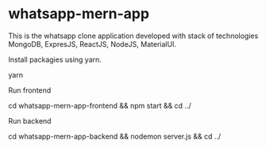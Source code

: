 # whatsapp-mern-app
This is the whatsapp clone application developed with stack of technologies MongoDB, ExpresJS, ReactJS, NodeJS, MaterialUI.

Install packagies using yarn. 

yarn

Run frontend

cd whatsapp-mern-app-frontend && npm start && cd ../

Run backend

cd whatsapp-mern-app-backend && nodemon server.js && cd ../